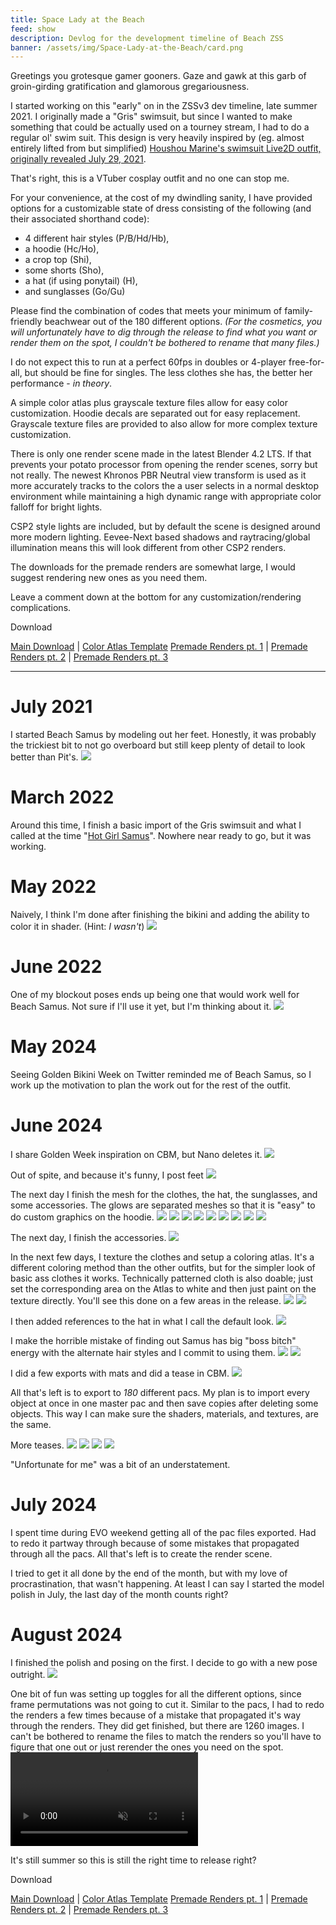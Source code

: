 ```yaml
---
title: Space Lady at the Beach
feed: show
description: Devlog for the development timeline of Beach ZSS
banner: /assets/img/Space-Lady-at-the-Beach/card.png
---
```

Greetings you grotesque gamer gooners. Gaze and gawk at this garb of groin-girding gratification and glamorous gregariousness.

I started working on this "early" on in the ZSSv3 dev timeline, late summer 2021. I originally made a "Gris" swimsuit, but since I wanted to make something that could be actually used on a tourney stream, I had to do a regular ol' swim suit. This design is very heavily inspired by (eg. almost entirely lifted from but simplified) [Houshou Marine's swimsuit Live2D outfit, originally revealed July 29, 2021](https://www.youtube.com/watch?v=p1-t-U8VvqA&t=2524s). 

That's right, this is a VTuber cosplay outfit and no one can stop me.

For your convenience, at the cost of my dwindling sanity, I have provided options for a customizable state of dress consisting of the following (and their associated shorthand code):

- 4 different hair styles (P/B/Hd/Hb),
- a hoodie (Hc/Ho),
- a crop top (Shi),
- some shorts (Sho),
- a hat (if using ponytail) (H),
- and sunglasses (Go/Gu)

Please find the combination of codes that meets your minimum of family-friendly beachwear out of the 180 different options. *(For the cosmetics, you will unfortunately have to dig through the release to find what you want or render them on the spot, I couldn't be bothered to rename that many files.)*

I do not expect this to run at a perfect 60fps in doubles or 4-player free-for-all, but should be fine for singles. The less clothes she has, the better her performance - *in theory*.

A simple color atlas plus grayscale texture files allow for easy color customization. Hoodie decals are separated out for easy replacement. Grayscale texture files are provided to also allow for more complex texture customization.

There is only one render scene made in the latest Blender 4.2 LTS. If that prevents your potato processor from opening the render scenes, sorry but not really. The newest Khronos PBR Neutral view transform is used as it more accurately tracks to the colors the a user selects in a normal desktop environment while maintaining a high dynamic range with appropriate color falloff for bright lights. 

CSP2 style lights are included, but by default the scene is designed around more modern lighting. Eevee-Next based shadows and raytracing/global illumination means this will look different from other CSP2 renders.

The downloads for the premade renders are somewhat large, I would suggest rendering new ones as you need them.

Leave a comment down at the bottom for any customization/rendering complications.

Download

[Main Download](/assets/archive/ZSSBeach.zip) | [Color Atlas Template](/assets/img/Space-Lady-at-the-Beach/ColorAtlasTemplate.png)
[Premade Renders pt. 1](/assets/archive/ZSSBeach-Render.7z.001) | [Premade Renders pt. 2](/assets/archive/ZSSBeach-Render.7z.002) | [Premade Renders pt. 3](/assets/archive/ZSSBeach-Render.7z.003)


---
# July 2021
I started Beach Samus by modeling out her feet. Honestly, it was probably the trickiest bit to not go overboard but still keep plenty of detail to look better than Pit's.
<img src="/assets/img/Space-Lady-at-the-Beach/Pasted_image_20240626052330.png" loading="lazy"/>

# March 2022
Around this time, I finish a basic import of the Gris swimsuit and what I called at the time "[Hot Girl Samus](https://www.youtube.com/watch?v=FbcLcSY2au4)". Nowhere near ready to go, but it was working.

# May 2022
Naively, I think I'm done after finishing the bikini and adding the ability to color it in shader. (Hint: *I wasn't*)
<img src="/assets/img/Space-Lady-at-the-Beach/Pasted_image_20240626052820.png" loading="lazy">

# June 2022
One of my blockout poses ends up being one that would work well for Beach Samus. Not sure if I'll use it yet, but I'm thinking about it.
<img src="/assets/img/Space-Lady-at-the-Beach/Pasted_image_20240626053015.png" loading="lazy">

# May 2024
Seeing Golden Bikini Week on Twitter reminded me of Beach Samus, so I work up the motivation to plan the work out for the rest of the outfit.

# June 2024
I share Golden Week inspiration on CBM, but Nano deletes it.
<img src="/assets/img/Space-Lady-at-the-Beach/Pasted_image_20240626053728.png" loading="lazy">

Out of spite, and because it's funny, I post feet 
<img src="/assets/img/Space-Lady-at-the-Beach/Pasted_image_20240626053754.png" loading="lazy">

The next day I finish the mesh for the clothes, the hat, the sunglasses, and some accessories. The glows are separated meshes so that it is "easy" to do custom graphics on the hoodie.
<img src="/assets/img/Space-Lady-at-the-Beach/Pasted_image_20240626053848.png" loading="lazy">
<img src="/assets/img/Space-Lady-at-the-Beach/Pasted_image_20240626053901.png" loading="lazy">
<img src="/assets/img/Space-Lady-at-the-Beach/Pasted_image_20240626053926.png" loading="lazy">
<img src="/assets/img/Space-Lady-at-the-Beach/Pasted_image_20240626053956.png" loading="lazy">
<img src="/assets/img/Space-Lady-at-the-Beach/Pasted_image_20240626054003.png" loading="lazy">
<img src="/assets/img/Space-Lady-at-the-Beach/Pasted_image_20240626054011.png" loading="lazy">
<img src="/assets/img/Space-Lady-at-the-Beach/Pasted_image_20240626054016.png" loading="lazy">
<img src="/assets/img/Space-Lady-at-the-Beach/Pasted_image_20240626054025.png" loading="lazy">
<img src="/assets/img/Space-Lady-at-the-Beach/Pasted_image_20240626054100.png" loading="lazy">

The next day, I finish the accessories.
<img src="/assets/img/Space-Lady-at-the-Beach/Pasted_image_20240626054149.png" loading="lazy">

In the next few days, I texture the clothes and setup a coloring atlas. It's a different coloring method than the other outfits, but for the simpler look of basic ass clothes it works. Technically patterned cloth is also doable; just set the corresponding area on the Atlas to white and then just paint on the texture directly. You'll see this done on a few areas in the release.
<img src="/assets/img/Space-Lady-at-the-Beach/Pasted_image_20240626054247.png" loading="lazy">
<img src="/assets/img/Space-Lady-at-the-Beach/Pasted_image_20240626054253.png" loading="lazy">

I then added references to the hat in what I call the default look.
<img src="/assets/img/Space-Lady-at-the-Beach/Pasted_image_20240626054324.png" loading="lazy">

I make the horrible mistake of finding out Samus has big "boss bitch" energy with the alternate hair styles and I commit to using them.
<img src="/assets/img/Space-Lady-at-the-Beach/Pasted_image_20240626054406.png" loading="lazy">
<img src="/assets/img/Space-Lady-at-the-Beach/Pasted_image_20240626054412.png" loading="lazy">

I did a few exports with mats and did a tease in CBM.
<img src="/assets/img/Space-Lady-at-the-Beach/Pasted_image_20240626054445.png" loading="lazy">

All that's left is to export to *180* different pacs. My plan is to import every object at once in one master pac and then save copies after deleting some objects. This way I can make sure the shaders, materials, and textures, are the same.

More teases.
<img src="/assets/img/Space-Lady-at-the-Beach/Pasted_image_20240802221953.png" loading="lazy">
<img src="/assets/img/Space-Lady-at-the-Beach/Pasted_image_20240802222010.png" loading="lazy">
<img src="/assets/img/Space-Lady-at-the-Beach/Pasted_image_20240802222024.png" loading="lazy">
<img src="/assets/img/Space-Lady-at-the-Beach/Pasted_image_20240802222041.png" loading="lazy">

"Unfortunate for me" was a bit of an understatement.

# July 2024
I spent time during EVO weekend getting all of the pac files exported. Had to redo it partway through because of some mistakes that propagated through all the pacs. All that's left is to create the render scene.

I tried to get it all done by the end of the month, but with my love of procrastination, that wasn't happening. At least I can say I started the model polish in July, the last day of the month counts right?

# August 2024
I finished the polish and posing on the first. I decide to go with a new pose outright. 
<img src="/assets/img/Space-Lady-at-the-Beach/Pasted_image_20240802222147.png" loading="lazy">

One bit of fun was setting up toggles for all the different options, since frame permutations was not going to cut it.
Similar to the pacs, I had to redo the renders a few times because of a mistake that propagated it's way through the renders. They did get finished, but there are 1260 images. I can't be bothered to rename the files to match the renders so you'll have to figure that one out or just rerender the ones you need on the spot.
<video autoplay muted loop>
	<source src="/assets/img/Space-Lady/Screen_Recording_2024-08-01 023152_1.mp4" type="video/mp4">
	Your browser does not support the video tag.
</video>

It's still summer so this is still the right time to release right?

Download

[Main Download](/assets/archive/ZSSBeach.zip) | [Color Atlas Template](/assets/img/Space-Lady-at-the-Beach/ColorAtlasTemplate.png)
[Premade Renders pt. 1](/assets/archive/ZSSBeach-Render.7z.001) | [Premade Renders pt. 2](/assets/archive/ZSSBeach-Render.7z.002) | [Premade Renders pt. 3](/assets/archive/ZSSBeach-Render.7z.003)